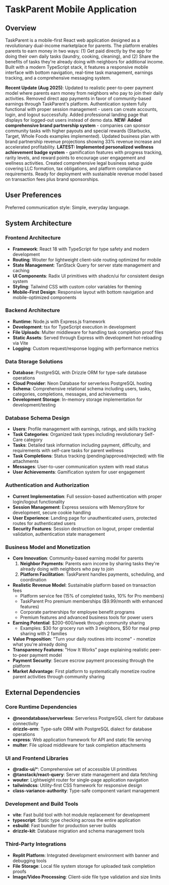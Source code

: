 # TaskParent Mobile Application

## Overview

TaskParent is a mobile-first React web application designed as a revolutionary dual-income marketplace for parents. The platform enables parents to earn money in two ways: (1) Get paid directly by the app for doing their own daily tasks (laundry, cooking, cleaning), and (2) Share the benefits of tasks they're already doing with neighbors for additional income. Built with a modern TypeScript stack, it features a responsive mobile interface with bottom navigation, real-time task management, earnings tracking, and a comprehensive messaging system.

**Recent Update (Aug 2025)**: Updated to realistic peer-to-peer payment model where parents earn money from neighbors who pay to join their daily activities. Removed direct app payments in favor of community-based earnings through TaskParent's platform. Authentication system fully functional with proper session management - users can create accounts, login, and logout successfully. Added professional landing page that displays for logged-out users instead of demo data. **NEW: Added comprehensive brand partnership system** - companies can sponsor community tasks with higher payouts and special rewards (Starbucks, Target, Whole Foods examples implemented). Updated business plan with brand partnership revenue projections showing 33% revenue increase and accelerated profitability. **LATEST: Implemented personalized wellness achievement badge system** - gamification features with progress tracking, rarity levels, and reward points to encourage user engagement and wellness activities. Created comprehensive legal business setup guide covering LLC formation, tax obligations, and platform compliance requirements. Ready for deployment with sustainable revenue model based on transaction fees plus brand sponsorships.

## User Preferences

Preferred communication style: Simple, everyday language.

## System Architecture

### Frontend Architecture
- **Framework**: React 18 with TypeScript for type safety and modern development
- **Routing**: Wouter for lightweight client-side routing optimized for mobile
- **State Management**: TanStack Query for server state management and caching
- **UI Components**: Radix UI primitives with shadcn/ui for consistent design system
- **Styling**: Tailwind CSS with custom color variables for theming
- **Mobile-First Design**: Responsive layout with bottom navigation and mobile-optimized components

### Backend Architecture
- **Runtime**: Node.js with Express.js framework
- **Development**: tsx for TypeScript execution in development
- **File Uploads**: Multer middleware for handling task completion proof files
- **Static Assets**: Served through Express with development hot-reloading via Vite
- **Logging**: Custom request/response logging with performance metrics

### Data Storage Solutions
- **Database**: PostgreSQL with Drizzle ORM for type-safe database operations
- **Cloud Provider**: Neon Database for serverless PostgreSQL hosting
- **Schema**: Comprehensive relational schema including users, tasks, categories, completions, messages, and achievements
- **Development Storage**: In-memory storage implementation for development/testing

### Database Schema Design
- **Users**: Profile management with earnings, ratings, and skills tracking
- **Task Categories**: Organized task types including revolutionary Self-Care category
- **Tasks**: Detailed task information including payment, difficulty, and requirements with self-care tasks for parent wellness
- **Task Completions**: Status tracking (pending/approved/rejected) with file attachments
- **Messages**: User-to-user communication system with read status
- **User Achievements**: Gamification system for user engagement

### Authentication and Authorization
- **Current Implementation**: Full session-based authentication with proper login/logout functionality
- **Session Management**: Express sessions with MemoryStore for development, secure cookie handling
- **User Experience**: Landing page for unauthenticated users, protected routes for authenticated users
- **Security Features**: Session destruction on logout, proper credential validation, authentication state management

### Business Model and Monetization
- **Core Innovation**: Community-based earning model for parents
  1. **Neighbor Payments**: Parents earn income by sharing tasks they're already doing with neighbors who pay to join
  2. **Platform Facilitation**: TaskParent handles payments, scheduling, and coordination
- **Realistic Revenue Model**: Sustainable platform based on transaction fees
  - Platform service fee (15% of completed tasks, 10% for Pro members)
  - TaskParent Pro premium memberships ($9.99/month with enhanced features)
  - Corporate partnerships for employee benefit programs
  - Premium features and advanced business tools for power users
- **Earning Potential**: $200-600/week through community sharing
  - Examples: $30 for grocery run with 3 neighbors, $50 for meal prep sharing with 2 families
- **Value Proposition**: "Turn your daily routines into income" - monetize what you're already doing
- **Transparency Features**: "How It Works" page explaining realistic peer-to-peer payment model
- **Payment Security**: Secure escrow payment processing through the platform
- **Market Advantage**: First platform to systematically monetize routine parent activities through community sharing

## External Dependencies

### Core Runtime Dependencies
- **@neondatabase/serverless**: Serverless PostgreSQL client for database connectivity
- **drizzle-orm**: Type-safe ORM with PostgreSQL dialect for database operations
- **express**: Web application framework for API and static file serving
- **multer**: File upload middleware for task completion attachments

### UI and Frontend Libraries
- **@radix-ui/***: Comprehensive set of accessible UI primitives
- **@tanstack/react-query**: Server state management and data fetching
- **wouter**: Lightweight router for single-page application navigation
- **tailwindcss**: Utility-first CSS framework for responsive design
- **class-variance-authority**: Type-safe component variant management

### Development and Build Tools
- **vite**: Fast build tool with hot module replacement for development
- **typescript**: Static type checking across the entire application
- **esbuild**: Fast bundler for production server builds
- **drizzle-kit**: Database migration and schema management tools

### Third-Party Integrations
- **Replit Platform**: Integrated development environment with banner and debugging tools
- **File Storage**: Local file system storage for uploaded task completion proofs
- **Image/Video Processing**: Client-side file type validation and size limits